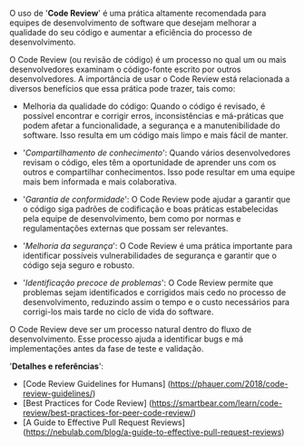 O uso de '**Code Review**' é uma prática altamente recomendada para equipes de desenvolvimento de software que desejam melhorar a qualidade do seu código e aumentar a eficiência do processo de desenvolvimento.

O Code Review (ou revisão de código) é um processo no qual um ou mais desenvolvedores examinam o código-fonte escrito por outros desenvolvedores. A importância de usar o Code Review está relacionada a diversos benefícios que essa prática pode trazer, tais como:

- Melhoria da qualidade do código: Quando o código é revisado, é possível encontrar e corrigir erros, inconsistências e má-práticas que podem afetar a funcionalidade, a segurança e a manutenibilidade do software. Isso resulta em um código mais limpo e mais fácil de manter.

- '_Compartilhamento de conhecimento_': Quando vários desenvolvedores revisam o código, eles têm a oportunidade de aprender uns com os outros e compartilhar conhecimentos. Isso pode resultar em uma equipe mais bem informada e mais colaborativa.

- '_Garantia de conformidade_': O Code Review pode ajudar a garantir que o código siga padrões de codificação e boas práticas estabelecidas pela equipe de desenvolvimento, bem como por normas e regulamentações externas que possam ser relevantes.

- '_Melhoria da segurança_': O Code Review é uma prática importante para identificar possíveis vulnerabilidades de segurança e garantir que o código seja seguro e robusto.

- '_Identificação precoce de problemas_': O Code Review permite que problemas sejam identificados e corrigidos mais cedo no processo de desenvolvimento, reduzindo assim o tempo e o custo necessários para corrigi-los mais tarde no ciclo de vida do software.

O Code Review deve ser um processo natural dentro do fluxo de desenvolvimento. Esse processo ajuda a identificar bugs e má implementações antes da fase de teste e validação.

'**Detalhes e referências**':

- [Code Review Guidelines for Humans] (https://phauer.com/2018/code-review-guidelines/)
- [Best Practices for Code Review] (https://smartbear.com/learn/code-review/best-practices-for-peer-code-review/)
- [A Guide to Effective Pull Request Reviews] (https://nebulab.com/blog/a-guide-to-effective-pull-request-reviews)